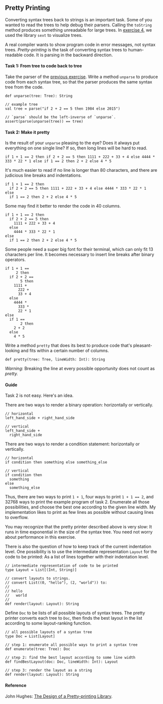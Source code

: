 [1]: https://github.com/yfcai/scala/blob/gh-pages/7-associativity.md
[2]: https://github.com/yfcai/scala/blob/gh-pages/4-recurse.md
[3]: http://citeseerx.ist.psu.edu/viewdoc/download;jsessionid=CACEC714AEEB790C0A161C1AE6819AE0?doi=10.1.1.38.8777&rep=rep1&type=pdf

## Pretty Printing


Converting syntax trees back to strings is an important task.
Some of you wanted to read the trees to help debug their
parsers.
Calling the `toString` method produces something unreadable
for large trees.
In [exercise 4][2], we used the library `sext` to visualize trees.

A real compiler wants to show program code in error messages,
not syntax trees. *Pretty-printing* is the task of converting
syntax trees to human-readable code. It is parsing in the backward
direction.


#### Task 1: From tree to code back to tree

Take the parser of the [previous exercise][1]. Write a method
`unparse` to produce code from each syntax tree, so that the parser
produces the same syntax tree from the code.


    def unparse(tree: Tree): String

    // example tree
    val tree = parse("if 2 + 2 == 5 then 1984 else 2015")

    // `parse` should be the left-inverse of `unparse`.
    assert(parse(unparse(tree)) == tree)

#### Task 2: Make it pretty

Is the result of your `unparse` pleasing to the eye? Does it always
put everything on one single line? If so, then long lines will be hard to read.

    if 1 + 1 == 2 then if 2 + 2 == 5 then 1111 + 222 + 33 + 4 else 4444 * 333 * 22 * 1 else if 1 == 2 then 2 + 2 else 4 * 5

It's much easier to read if no line is longer than 80 characters,
and there are judicious line breaks and indentations.


    if 1 + 1 == 2 then
      if 2 + 2 == 5 then 1111 + 222 + 33 + 4 else 4444 * 333 * 22 * 1
    else
      if 1 == 2 then 2 + 2 else 4 * 5

Some may find it better to render the code in 40 columns.

    if 1 + 1 == 2 then
      if 2 + 2 == 5 then
        1111 + 222 + 33 + 4
      else
        4444 * 333 * 22 * 1
    else
      if 1 == 2 then 2 + 2 else 4 * 5

Some people need a super big font for their terminal, which can only fit
13 characters per line. It becomes necessary to insert line breaks after
binary operators.

    if 1 + 1 ==
         2 then
      if 2 + 2 ==
           5 then
        1111 +
          222 +
          33 + 4
      else
        4444 *
          333 *
          22 * 1
    else
      if 1 ==
           2 then
        2 + 2
      else
        4 * 5

Write a method `pretty` that does its best to produce code that's
pleasant-looking and fits within a certain number of columns.

    def pretty(tree: Tree, lineWidth: Int): String

*Warning*: Breaking the line at every possible opportunity does
not count as *pretty.*

#### Guide

Task 2 is not easy. Here's an idea.

There are two ways to render a binary operation: horizontally or vertically.

    // horizontal
    left_hand_side + right_hand_side

    // vertical
    left_hand_side +
      right_hand_side

There are two ways to render a condition statement: horizontally or vertically.

    // horizontal
    if condition then something else something_else

    // vertical
    if condition then
      something
    else
      something_else

Thus, there are two ways to print `1 + 1`, four ways to print
`1 + 1 == 2`, and 32768 ways to print the example program of
task 2. Enumerate all those possibilities, and choose the best one
according to the given line width. My implementation likes to print as few
lines as possible without causing lines to overflow.

You may recognize that the pretty printer described above is very slow:
It runs in time exponential in the size of the syntax tree. You need
not worry about performance in this exercise.

There is also the question of how to keep track of the current indentation
level. One possibility is to use the intermediate representation `Layout` for
the code to be printed: As a list of lines together with their
indentation level.

    // intermediate representation of code to be printed
    type Layout = List[(Int, String)]

    // convert layouts to strings.
    // convert List((0, "hello"), (2, "world")) to:
    //
    // hello
    //   world
    //
    def render(layout: Layout): String

Define `Doc` to be lists of all possible layouts of syntax trees.
The pretty printer converts each tree to `Doc`, then finds the
best layout in the list according to some layout-ranking function.

    // all possible layouts of a syntax tree
    type Doc = List[Layout]

    // step 1: enumerate all possible ways to print a syntax tree
    def enumerate(tree: Tree): Doc

    // step 2: find the best layout according to some line width
    def findBestLayout(doc: Doc, lineWidth: Int): Layout

    // step 3: render the layout as a string
    def render(layout: Layout): String


#### Reference

John Hughes: [The Design of a Pretty-printing Library][3].
